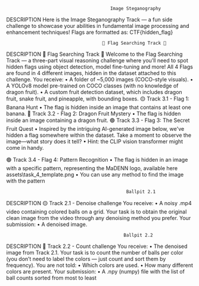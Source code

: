                                            Image Steganography
DESCRIPTION
Here is the Image Steganography Track — a fun side challenge to showcase your abilities in fundamental image processing and enhancement techniques!
Flags are formatted as: CTF{hidden_flag}


                                        🍌 Flag Searching Track 🍉
 DESCRIPTION
🍌 Flag Searching Track 🍉
Welcome to the Flag Searching Track — a three-part visual reasoning challenge where you’ll need to spot hidden flags using object detection, model fine-tuning and more!
All 4 Flags are found in 4 different images, hidden in the dataset attached to this challenge.
You receive:
•	A folder of ~5,000 images (COCO-style visuals).
•	A YOLOv8 model pre-trained on COCO classes (with no knowledge of dragon fruit).
•	A custom fruit detection dataset, which includes dragon fruit, snake fruit, and pineapple, with bounding boxes.
🟡 Track 3.1 - Flag 1: Banana Hunt
•	The flag is hidden inside an image that contains at least one banana.
🔴 Track 3.2 - Flag 2: Dragon Fruit Mystery
•	The flag is hidden inside an image containing a dragon fruit.
🟢 Track 3.3 - Flag 3: The Secret Fruit Quest
•	Inspired by the intriguing AI-generated image below, we've hidden a flag somewhere within the dataset. Take a moment to observe the image—what story does it tell?
•	Hint: the CLIP vision transformer might come in handy.
 
🟢 Track 3.4 - Flag 4: Pattern Recognition
•	The flag is hidden in an image with a specific pattern, representing the MaDENN logo, available here assets\task_4_template.png
•	You can use any method to find the image with the pattern



                                                 Ballpit 2.1
DESCRIPTION
🟡 Track 2.1 - Denoise challenge
You receive:
•	A noisy .mp4 video containing colored balls on a grid. Your task is to obtain the original clean image from the video through any denoising method you prefer.
Your submission:
•	A denoised image.


                                                Ballpit 2.2
DESCRIPTION
🔴 Track 2.2 - Count challenge
You receive:
•	The denoised image from Track 2.1.
Your task is to count the number of balls per color (you don’t need to label the colors — just count and sort them by frequency).
You are not told:
•	Which colors are used.
•	How many different colors are present.
Your submission:
•	A .npy (numpy) file with the list of ball counts sorted from most to least
